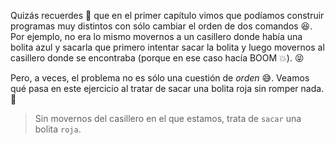 <gs-toolbox toolbox-url="https://raw.githubusercontent.com/MumukiProject/mumuki-guia-gobstones-alternativa-kids/master/assets/toolbox.xml"></gs-toolbox>



Quizás recuerdes :thought_balloon: que en el primer capítulo vimos que podíamos construir programas muy distintos con sólo cambiar el orden de dos comandos :satisfied:. Por ejemplo, no era lo mismo movernos a un casillero donde había una bolita azul y sacarla que primero intentar sacar la bolita y luego movernos al casillero donde se encontraba (porque en ese caso hacía BOOM :collision:). :stuck_out_tongue_closed_eyes:

Pero, a veces, el problema no es sólo una cuestión de _orden_ :sweat_smile:. Veamos qué pasa en este ejercicio al tratar de sacar una bolita roja sin romper nada. :grimacing:

> Sin movernos del casillero en el que estamos, trata de `sacar` una bolita `roja`. 